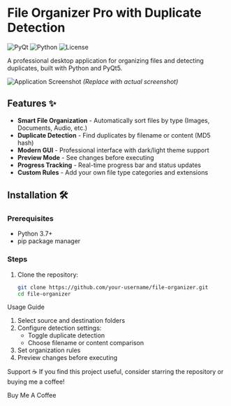 # File Organizer Pro with Duplicate Detection

![PyQt](https://img.shields.io/badge/PyQt-5.15.9-blue)
![Python](https://img.shields.io/badge/Python-3.7%2B-green)
![License](https://img.shields.io/badge/License-MIT-yellow)

A professional desktop application for organizing files and detecting duplicates, built with Python and PyQt5.

![Application Screenshot](screenshot.png) _(Replace with actual screenshot)_

## Features ✨

- **Smart File Organization** - Automatically sort files by type (Images, Documents, Audio, etc.)
- **Duplicate Detection** - Find duplicates by filename or content (MD5 hash)
- **Modern GUI** - Professional interface with dark/light theme support
- **Preview Mode** - See changes before executing
- **Progress Tracking** - Real-time progress bar and status updates
- **Custom Rules** - Add your own file type categories and extensions

## Installation 🛠️

### Prerequisites

- Python 3.7+
- pip package manager

### Steps

1. Clone the repository:
   ```bash
   git clone https://github.com/your-username/file-organizer.git
   cd file-organizer
   ```

Usage Guide

1. Select source and destination folders
2. Configure detection settings:
   - Toggle duplicate detection
   - Choose filename or content comparison
3. Set organization rules
4. Preview changes before executing

Support ☕
If you find this project useful, consider starring the repository or buying me a coffee!

Buy Me A Coffee
